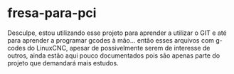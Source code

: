 # fresa-para-pci

Desculpe, estou utilizando esse projeto para aprender a utilizar o GIT e até para aprender a programar gcodes à mão... então esses arquivos com g-codes do LinuxCNC, apesar de possivelmente serem de interesse de outros, ainda estão aqui pouco documentados pois são apenas parte do projeto que demandará mais estudos.
